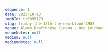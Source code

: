 ```yaml
---
sequence: 1
date: 2023-10-13
imdbId: tt0095179
slug: friday-the-13th-the-new-blood-1988
venue: Alamo Drafthouse Cinema - One Loudoun
venueNotes: null
medium: null
mediumNotes: null
---
```



